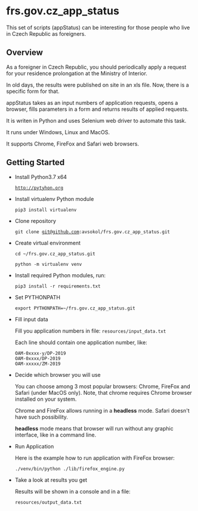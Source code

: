 # frs.gov.cz_app_status

This set of scripts (appStatus) can be interesting for those people who live in Czech Republic as foreigners.

## Overview

As a foreigner in Czech Republic, you should periodically apply a request for your residence prolongation at the Ministry of Interior.

In old days, the results were published on site in an xls file. Now, there is a specific form for that.

appStatus takes as an input numbers of application requests, opens a browser, fills parameters in a form and returns results of applied requests.

It is writen in Python and uses Selenium web driver to automate this task.

It runs under Windows, Linux and MacOS.

It supports Chrome, FireFox and Safari web browsers.

## Getting Started

* Install Python3.7 x64

    <code>http://pytyhon.org</code>

*  Install virtualenv Python module

    <code>pip3 install virtualenv</code>
  
* Clone repository

  <code>git clone git@github.com:avsokol/frs.gov.cz_app_status.git</code>

* Create virtual environment

  <code>cd ~/frs.gov.cz_app_status.git</code>

  <code>python -m virtualenv venv</code>

* Install required Python modules, run:

  <code>pip3 install -r requirements.txt</code>

* Set PYTHONPATH
  
  <code>export PYTHONPATH=~/frs.gov.cz_app_status.git</code>

* Fill input data

    Fill you application numbers in file:
    <code>resources/input_data.txt</code>
    
    Each line should contain one application number, like:
    
    <code>OAM-0xxxx-y/DP-2019</code><br>
    <code>OAM-0xxxx/DP-2019</code><br>
    <code>OAM-xxxxx/ZM-2019</code>

* Decide which browser you will use

    You can choose among 3 most popular browsers: Chrome, FireFox and Safari (under MacOS only).
    Note, that chrome requires Chrome browser installed on your system.

    Chrome and FireFox allows running in a **headless** mode. Safari doesn't have such possibility.
    
    **headless** mode means that browser will run without any graphic interface, like in a command line.

* Run Application

    Here is the example how to run application with FireFox browser:
    
    <code>./venv/bin/python ./lib/firefox_engine.py</code>
 
* Take a look at results you get

    Results will be shown in a console and in a file:
    
    <code>resources/output_data.txt</code>
